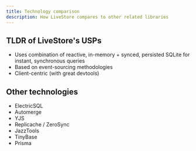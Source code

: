 ```yaml
---
title: Technology comparison
description: How LiveStore compares to other related libraries
---
```


## TLDR of LiveStore's USPs

- Uses combination of reactive, in-memory + synced, persisted SQLite for instant, synchronous queries
- Based on event-sourcing methodologies
- Client-centric (with great devtools)

## Other technologies

- ElectricSQL
- Automerge
- YJS
- Replicache / ZeroSync
- JazzTools
- TinyBase
- Prisma
